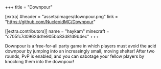 +++
title = "Downpour"

[extra]
#header = "assets/images/downpour.png"
link = "https://github.com/NucleoidMC/Downpour"

[[extra.contributors]]
name = "haykam"
minecraft = "c705fc7d09624d1e905bb83d81d9b4ec"
+++

Downpour is a free-for-all party game in which players must avoid the acid downpour by jumping into an increasingly small, moving shelter! 
After two rounds, PvP is enabled, and you can sabotage your fellow players by knocking them into the downpour! 
